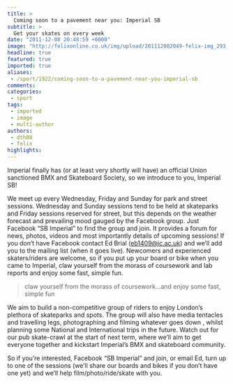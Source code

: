 ```yaml
---
title: >
  Coming soon to a pavement near you: Imperial SB
subtitle: >
  Get your skates on every week
date: "2011-12-08 20:48:59 +0000"
image: "http://felixonline.co.uk/img/upload/201112082049-felix-img_293.jpg"
headline: true
featured: true
imported: true
aliases:
 - /sport/1922/coming-soon-to-a-pavement-near-you-imperial-sb
comments:
categories:
 - sport
tags:
 - imported
 - image
 - multi-author
authors:
 - dth08
 - felix
highlights:
---
```


Imperial finally has (or at least very shortly will have) an official Union sanctioned BMX and Skateboard Society, so we introduce to you, Imperial SB!

We meet up every Wednesday, Friday and Sunday for park and street sessions. Wednesday and Sunday sessions tend to be held at skateparks and Friday sessions reserved for street, but this depends on the weather forecast and prevailing mood gauged by the Facebook group. Just Facebook “SB Imperial” to find the group and join. It provides a forum for news, photos, videos and most importantly details of upcoming sessions! If you don’t have Facebook contact Ed Brial (eb1409@ic.ac.uk) and we’ll add you to the mailing list (when it goes live). Newcomers and experienced skaters/riders are welcome, so if you put up your board or bike when you came to Imperial, claw yourself from the morass of coursework and lab reports and enjoy some fast, simple fun.

> claw yourself from the morass of coursework...and enjoy some fast, simple fun

We aim to build a non-competitive group of riders to enjoy London’s plethora of skateparks and spots. The group will also have media tentacles and travelling legs, photographing and filming whatever goes down , whilst planning some National and International trips in the future. Watch out for our pub skate-crawl at the start of next term, where we’ll aim to get everyone together and kickstart Imperial’s BMX and skateboard community.

So if you’re interested, Facebook “SB Imperial” and join, or email Ed, turn up to one of the sessions (we’ll share our boards and bikes if you don’t have one yet) and we’ll help film/photo/ride/skate with you.
